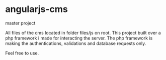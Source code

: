 # angularjs-cms
master project

All files of the cms located in folder files/js on root.
This project built over a php framework i made for interacting the server.
The php framework is making the authentications, validations and database requests only.

Feel free to use.
